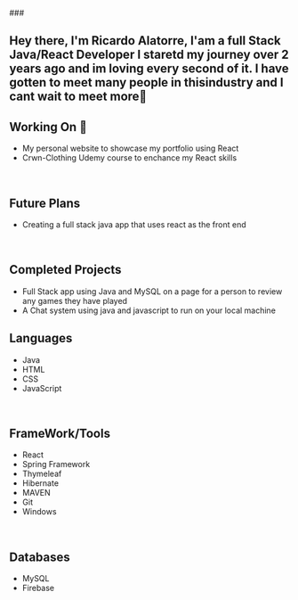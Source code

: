 ###<h2>Hey there, I'm Ricardo Alatorre, I'am a full Stack Java/React Developer I staretd my journey over 2 years ago and im loving every second of it. I have gotten to meet many people in thisindustry and I cant wait to meet more👋</h2>
<h2>Working On 🔭</h2>
<ul>
  <li>My personal website to showcase my portfolio using React</li>
  <li>Crwn-Clothing Udemy course to enchance my React skills</li>
</ul>
<br>
<h2>Future Plans</h2>
<ul>
  <li>Creating a full stack java app that uses react as the front end</li>
</ul>
</br>
<h2>Completed Projects</h2>
<ul>
  <li>Full Stack app using Java and MySQL on a page for a person to review any games they have played</li>
  <li>A Chat system using java and javascript to run on your local machine</li>
</ul>
<h2>Languages</h2>
<ul>
  <li>Java</li>
  <li>HTML</li>
  <li>CSS</li>
  <li>JavaScript</li>
</ul>
<br>
<h2>FrameWork/Tools</h2>
<ul>
  <li>React</li>
  <li>Spring Framework</li>
  <li>Thymeleaf</li>
  <li>Hibernate</li>
  <li>MAVEN</li>
  <li>Git</li>
  <li>Windows</li>
</ul>
<br>
<h2>Databases</h2>
<ul>
  <li>MySQL</li>
  <li>Firebase</li>
</ul>



<!--
**MagicBaconDonuts/MagicBaconDonuts** is a ✨ _special_ ✨ repository because its `README.md` (this file) appears on your GitHub profile.

Here are some ideas to get you started:

- 🔭 I’m currently working on ...
- 🌱 I’m currently learning ...
- 👯 I’m looking to collaborate on ...
- 🤔 I’m looking for help with ...
- 💬 Ask me about ...
- 📫 How to reach me: ...
- 😄 Pronouns: ...
- ⚡ Fun fact: ...
-->
